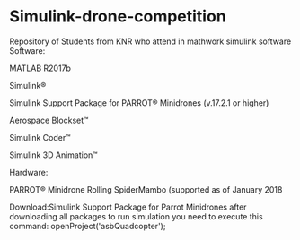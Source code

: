# Simulink-drone-competition
Repository of Students from KNR who attend in mathwork simulink software 
Software:

MATLAB R2017b

Simulink®

Simulink Support Package for PARROT® Minidrones (v.17.2.1 or higher)

Aerospace Blockset™

Simulink Coder™

Simulink 3D Animation™

Hardware:

PARROT® Minidrone Rolling SpiderMambo (supported as of January 2018

Download:Simulink Support Package for Parrot Minidrones  after downloading all packages to run simulation you need to execute this command: openProject('asbQuadcopter'); 
